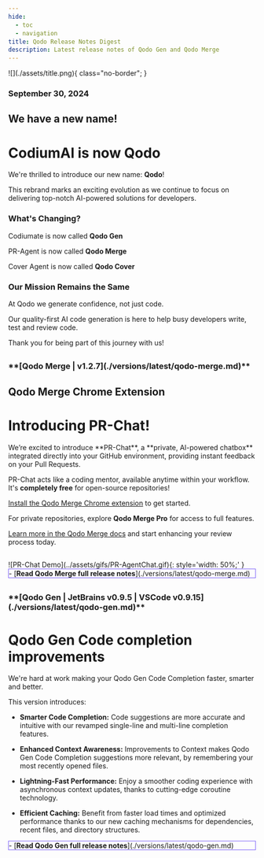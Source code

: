 ```yaml
---
hide:
  - toc
  - navigation
title: Qodo Release Notes Digest
description: Latest release notes of Qodo Gen and Qodo Merge
---
```


<div class="content" markdown>
<div class="bg-clear" markdown>
<div class="centered" markdown>
![](./assets/title.png){ class="no-border"; }

### September 30, 2024
</div>

<div class="bg-black" markdown>
<div class="centered" markdown>

## We have a new name!
# CodiumAI is now **Qodo**

We're thrilled to introduce our new name: **Qodo**!

This rebrand marks an exciting evolution as we continue to focus on delivering top-notch AI-powered solutions for developers.

### What's Changing?
Codiumate is now called **Qodo Gen**

PR-Agent is now called **Qodo Merge**

Cover Agent is now called **Qodo Cover**

### Our Mission Remains the Same
At Qodo we generate confidence, not just code.

Our quality-first AI code generation is here to help busy developers write, test and review code.

Thank you for being part of this journey with us!

</div>
</div>

##

<!-- Qodo Merge -->
<div class="bg-black" markdown>
<h3 class="top-left" markdown>
**[Qodo Merge | v1.2.7](./versions/latest/qodo-merge.md)**
</h3>

<div class="centered" markdown>

## Qodo Merge Chrome Extension
# Introducing **PR-Chat!**

<div class="left-padding" markdown>
We’re excited to introduce **PR-Chat**, a **private, AI-powered chatbox** integrated directly into your GitHub environment, providing instant feedback on your Pull Requests. 

PR-Chat acts like a coding mentor, available anytime within your workflow. It's **completely free** for open-source repositories!

[Install the Qodo Merge Chrome extension](https://chromewebstore.google.com/detail/pr-agent-chrome-extension/ephlnjeghhogofkifjloamocljapahnl) to get started.

For private repositories, explore **Qodo Merge Pro** for access to full features.

[Learn more in the Qodo Merge docs](https://qodo-merge-docs.qodo.ai/chrome-extension/#pr-chat) and start enhancing your review process today.
</div>

##

<div class="centered" markdown>
![PR-Chat Demo](../assets/gifs/PR-AgentChat.gif){: style='width: 50%;' }
</div>

<div class="centered" markdown>
<div class="grid cards" style="border: 1px solid #765bfa;" markdown>
- [<b class="green">Read Qodo Merge full release notes</b>](./versions/latest/qodo-merge.md)
</div>
</div>
</div>
</div>

##

<!-- Qodo Gen -->
<div class="bg-black" markdown>
<h3 class="top-left" markdown>
**[Qodo Gen | JetBrains v0.9.5 | VSCode v0.9.15](./versions/latest/qodo-gen.md)**
</h3>

<div class="centered" markdown>

# **Qodo Gen Code completion** improvements

<div class="left-padding" markdown>
We're hard at work making your Qodo Gen Code Completion faster, smarter and better.

This version introduces:

- **Smarter Code Completion:** Code suggestions are more accurate and intuitive with our revamped single-line and multi-line completion features.

- **Enhanced Context Awareness:** Improvements to Context makes Qodo Gen Code Completion suggestions more relevant, by remembering your most recently opened files.

- **Lightning-Fast Performance:** Enjoy a smoother coding experience with asynchronous context updates, thanks to cutting-edge coroutine technology.

- **Efficient Caching:** Benefit from faster load times and optimized performance thanks to our new caching mechanisms for dependencies, recent files, and directory structures.
</div>

<div class="centered" markdown>
<div class="grid cards" style="border: 1px solid #765bfa;" markdown>
- [<b class="green">Read Qodo Gen full release notes</b>](./versions/latest/qodo-gen.md)
</div>
</div>
</div>
</div>

</div>
</div>

<!-- Additional Information -->
<!-- 
Adding Videos:
![type:video](https://www.youtube.com/embed/gT5tli7X4H4?si=84cs1O2bM5unLAWf){: style='width: 60%; height: 30.172vw'}

Adding GIFs:
![TestGeneration](../../assets/gifs/28.8.2024FocusDefault.gif)

Important message:
!!! important "Free feature!"
    This feature is **available for free** to all open-source projects!

    **Get Qodo Merge Chrome Extension from the [<u>Chrome web store.</u>](https://chromewebstore.google.com/detail/ephlnjeghhogofkifjloamocljapahnl?hl=en)**
-->
